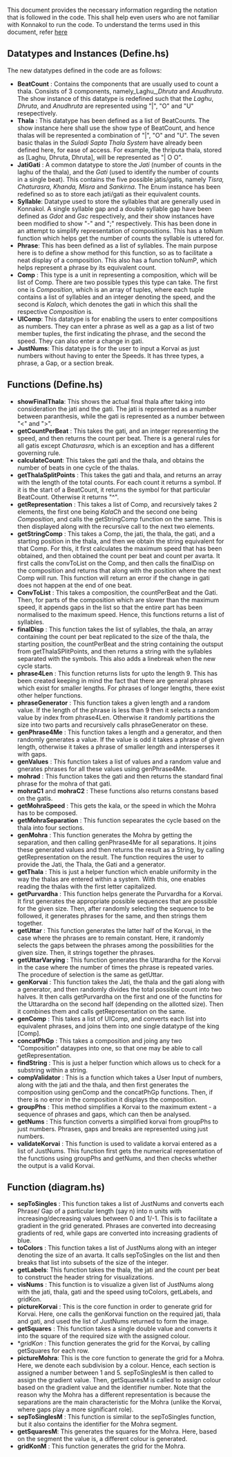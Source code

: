 This document provides the necessary information regarding the notation that is followed in the code. This shall help even users who are not familiar with Konnakol to run the code. To understand the terms used in this document, refer [here](https://github.com/tidalcycles/konnakol-gsoc/blob/main/ABOUT_KONNAKOL.md)

## Datatypes and Instances (Define.hs)

The new datatypes defined in the code are as follows:

* **BeatCount** : Contains the components that are usually used to count a thala. Consists of 3 components, namely_Laghu_,_Dhruta_ and _Anudhruta_. The show instance of this datatype is redefined such that the _Laghu_, _Dhruta_, and _Anudhruta_ are represented using "|", "O" and "U" resepectively. 
* **Thala** : This datatype has been defined as a list of BeatCounts. The show instance here shall use the show type of BeatCount, and hence thalas will be represented a combination of "|", "O" and "U". The seven basic thalas in the _Suladi Sapta Thala System_ have already been defined here, for ease of access. For example, the thriputa thala, stored as [Laghu, Dhruta, Dhruta], will be represented as "| O O".
* **JatiGati** : A common datatype to store the _Jati_ (number of counts in the laghu of the thala), and the _Gati_ (used to identify the number of counts in a single beat). This contains the five possible jatis/gatis, namely _Tisra, Chaturasra, Khanda, Misra_ and _Sankirna_. The Enum instance has been redefined so as to store each jati/gati as their equivalent counts.
* **Syllable**: Datatype used to store the syllables that are generally used in Konnakol. A single syllable gap and a double syllable gap have been defined as _Gdot_ and _Gsc_ respectively, and their show instances have been modified to show "-" and ";" respectively. This has been done in an attempt to simplify representation of compositions. This has a toNum function which helps get the number of counts the syllable is uttered for.
* **Phrase**: This has been defined as a list of syllables. The main purpose here is to define a show method for this function, so as to facilitate a neat display of a composition. This also has a function toNumP, which helps represent a phrase by its equivalent count.
* **Comp** : This type is a unit in representing a composition, which will be list of Comp. There are two possible types this type can take. The first one is _Composition_, which is an array of tuples, where each tuple contains a list of syllables and an integer denoting the speed, and the second is _Kalach_, which denotes the gati in which this shall the respective _Composition_ is. 
* **UIComp**: This datatype is for enabling the users to enter compositions as numbers. They can enter a phrase as well as a gap as a list of two member tuples, the first indicating the phrase, and the second the speed. They can also enter a change in gati.
* **JustNums**:  This datatype is for the user to input a Korvai as just numbers without having to enter the Speeds. It has three types, a phrase, a Gap, or a section break.

## Functions (Define.hs)

* **showFinalThala**: This shows the actual final thala after taking into consideration the jati and the gati. The jati is represented as a number between paranthesis, while the gati is represented as a number between "<" and ">".
* **getCountPerBeat** : This takes the gati, and an integer representing the speed, and then returns the count per beat. There is a general rules for all gatis except _Chaturasra_, which is an exception and has a different governing rule.
* **calculateCount**: This takes the gati and the thala, and obtains the number of beats in one cycle of the thalas.
* **getThalaSplitPoints** : This takes the gati and thala, and returns an array with the length of the total counts. For each count it returns a symbol. If it is the start of a BeatCount, it returns the symbol for that particular BeatCount. Otherwise it returns "^". 
* **getRepresentation** : This takes a list of Comp, and recursively takes 2 elements, the first one being _KalaCh_ and the second one being _Composition_, and calls the getStringComp function on the same. This is then displayed along with the recursive call to the next two elements.
* **getStringComp** : This takes a Comp, the jati, the thala, the gati, and a starting position in the thala, and then we obtain the string equivalent for that Comp. For this, it first calculates the maximum speed that has been obtained, and then obtained the count per beat and count per avarta. It first calls the convToList on the Comp, and then calls the finalDisp on the composition and returns that along with the position where the next Comp will run. This function will return an error if the change in gati does not happen at the end of one beat.
* **ConvToList** : This takes a composition, the countPerBeat and the Gati. Then, for parts of the composition which are slower than the maximum speed, it appends gaps in the list so that the entire part has been normalised to the maximum speed. Hence, this functions returns a list of syllables.
* **finalDisp** : This function takes the list of syllables, the thala, an array containing the count per beat replicated to the size of the thala, the starting position, the countPerBeat and the string containing the outsput from getThalaSPlitPoints, and then returns a string with the syllables separated with the symbols. This also adds a linebreak when the new cycle starts.
* **phrase4Len** : This function returns lists for upto the length 9. This has been created keeping in mind the fact that there are general phrases which exist for smaller lengths. For phrases of longer lengths, there exist other helper functions.
* **phraseGenerator** : This function takes a given length and a random value. If the length of the phrase is less than 9 then it selects a random value by index from phrase4Len. Otherwise it randomly partitions the size into two parts and recursively calls phraseGenerator on these.
* **genPhrase4Me** :  This function takes a length and a generator, and then randomly generates a value. If the value is odd it takes a phrase of given length, otherwise it takes a phrase of smaller length and intersperses it with gaps.
* **genValues** : This function takes a list of values and a random value and gnerates phrases for all these values using genPhrase4Me.
* **mohrad** : This function takes the gati and then returns the standard final phrase for the mohra of that gati.
* **mohraC1** and **mohraC2** : These functions also returns constans based on the gatis.
* **getMohraSpeed** : This gets the kala, or the speed in which the Mohra has to be composed.
* **getMohraSeparation** :  This function sepearates the cycle based on the thala into four sections.
*  **genMohra** : This function generates the Mohra by getting the separation, and then calling genPhrase4Me for all separations. It joins these generated values and then returns the result as a String, by calling getRepresentation on the result. The function requires the user to provide the Jati, the Thala, the Gati and a generator.
*  **getThala** : This is just a helper function which enable uniformity in the way the thalas are entered within a system. With this, one enables reading the thalas with the first letter capitalized.
*  **getPurvardha** : This function helps generate the Purvardha for a Korvai. It first generates the appropriate possible sequences that are possible for the given size. Then, after randomly selecting the sequence to be followed, it generates phrases for the same, and then strings them together.
*  **getUttar** : This function generates the latter half of the Korvai, in the case where the phrases are to remain constant. Here, it randomly selects the gaps between the phrases among the possibilities for the given size. Then, it strings together the phrases.
*  **getUttarVarying** : This function generates the Uttarardha for the Korvai in the case where the number of times the phrase is repeated varies. The procedure of selection is the same as getUttar.
*  **genKorvai** : This function takes the Jati, the thala and the gati along with a generator, and then randomly divides the total possible count into two halves. It then calls getPurvardha on the first and one of the functins for the Uttarardha on the second half (depending on the allotted size). Then it combines them and calls getRepresentation on the same.
* **genComp** : This takes a list of UIComp, and converts each list into equivalent phrases, and joins them into one single datatype of the king [Comp].
* **concatPhGp** : This takes a composition and joing any two "Composition" dataypes into one, so that one may be able to call getRepresentation.
* **findString** : This is just a helper function which allows us to check for a substring within a string.
* **compValidator** : This is a function which takes a User Input of numbers, along with the jati and the thala, and then first generates the composition using genComp and the concatPhGp functions. Then, if there is no error in the composition it displays the composition.
* **groupPhs** : This method simplifies a Korvai to the maximum extent - a sequence of phrases and gaps, which can then be analysed.
* **getNums** : This function converts a simplified korvai from groupPhs to just numbers. Phrases, gaps and breaks are represented using just numbers.
* **validateKorvai** :  This function is used to validate a korvai entered as a list of JustNums. This function first gets the numerical representation of the functions using groupPhs and getNums, and then checks whether the output is a valid Korvai.

## Function (diagram.hs)
 
* **sepToSingles** : This function takes a list of JustNums and converts each Phrase/ Gap of a particular length (say n) into n units with increasing/decreasing values between 0 and 1/-1. This is to facilitate a gradient in the grid generated. Phrases are converted into decreasing gradients of red, while gaps are converted into increasing gradients of blue.
* **toColors** : This function takes a list of JustNums along with an integer denoting the size of an avarta. It calls sepToSingles on the list and then breaks that list into subsets of the size of the integer.
* **getLabels**: This function takes the thala, the jati and the count per beat to construct the header string for visualizations.
* **visNums** : This function is to visualize a given list of JustNums along with the jati, thala, gati and the speed using toColors, getLabels, and gridKon.
* **pictureKorvai** : This is the core function in order to generate grid for Korvai. Here, one calls the genKorvai function on the required jati, thala and gati, and used the list of JustNums returned to form the image.
* **getSquares** : This function takes a single double value and converts it into the square of the required size with the assigned colour.
* **gridKon* : This function generates the grid for the Korvai, by calling getSquares for each row.
* **pictureMohra**: This is the core function to generate the grid for a Mohra. Here, we denote each subdivision by a colour. Hence, each section is assigned a number between 1 and 5. sepToSinglesM is then called to assign the gradient value. Then, getSquaresM is called to assign colour based on the gradient value and the identifier number. Note that the reason why the Mohra has a different representation is because the separations are the main characteristic for the Mohra (unlike the Korvai, where gaps play a more significant role).
* **sepToSinglesM** : This function is similar to the sepToSingles function, but it also contains the identifier for the Mohra segment.
* **getSquaresM**: This generates the squares for the Mohra. Here, based on the segment the value is, a different colour is generated.
*  **gridKonM** : This function generates the grid for the Mohra. 
